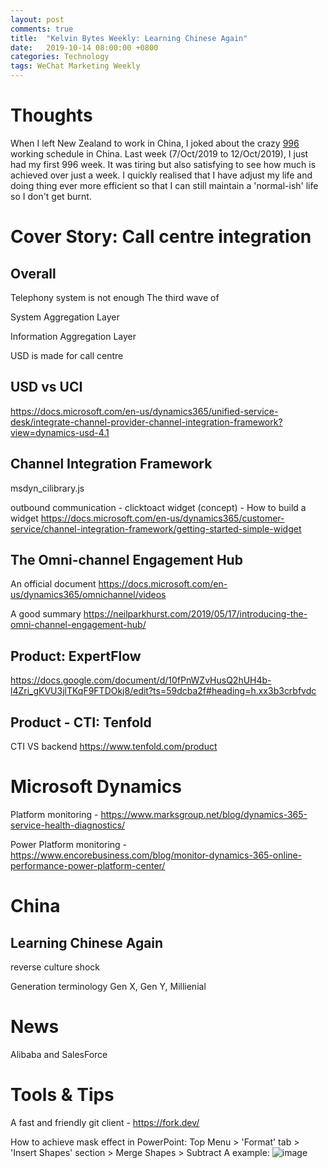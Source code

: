 ```yaml
---
layout: post
comments: true
title:  "Kelvin Bytes Weekly: Learning Chinese Again"
date:   2019-10-14 08:00:00 +0800
categories: Technology
tags: WeChat Marketing Weekly
---
```


# Thoughts 
When I left New Zealand to work in China, I joked about the crazy [996](https://en.wikipedia.org/wiki/996_working_hour_system) working schedule in China. Last week (7/Oct/2019 to 12/Oct/2019), I just had my first 996 week. It was tiring but also satisfying to see how much is achieved over just a week. I quickly realised that I have adjust my life and doing thing ever more efficient so that I can still maintain a 'normal-ish' life so I don't get burnt.


# Cover Story: Call centre integration
## Overall
Telephony system is not enough
The third wave of 

System Aggregation Layer

Information Aggregation Layer

USD is made for call centre

## USD vs UCI
https://docs.microsoft.com/en-us/dynamics365/unified-service-desk/integrate-channel-provider-channel-integration-framework?view=dynamics-usd-4.1

## Channel Integration Framework
msdyn_cilibrary.js

outbound communication - clicktoact
widget (concept) - How to build a widget
https://docs.microsoft.com/en-us/dynamics365/customer-service/channel-integration-framework/getting-started-simple-widget

## The Omni-channel Engagement Hub
An official document
https://docs.microsoft.com/en-us/dynamics365/omnichannel/videos

A good summary
https://neilparkhurst.com/2019/05/17/introducing-the-omni-channel-engagement-hub/

## Product: ExpertFlow
https://docs.google.com/document/d/10fPnWZvHusQ2hUH4b-l4Zri_gKVU3jlTKqF9FTDOkj8/edit?ts=59dcba2f#heading=h.xx3b3crbfvdc

## Product - CTI: Tenfold
CTI VS backend
https://www.tenfold.com/product

# Microsoft Dynamics
Platform monitoring - https://www.marksgroup.net/blog/dynamics-365-service-health-diagnostics/

Power Platform monitoring - https://www.encorebusiness.com/blog/monitor-dynamics-365-online-performance-power-platform-center/

# China
## Learning Chinese Again
reverse culture shock

Generation terminology
Gen X, Gen Y, Millienial 

# News
Alibaba and SalesForce 

# Tools & Tips
A fast and friendly git client - https://fork.dev/

How to achieve mask effect in PowerPoint: 
Top Menu > 'Format' tab > 'Insert Shapes' section > Merge Shapes > Subtract
A example:
![image](https://www.ellenfinkelstein.com/pptblog/wp-content/uploads/2015/09/powerpoint-tips-lightbox-mask-effect-1.png)






